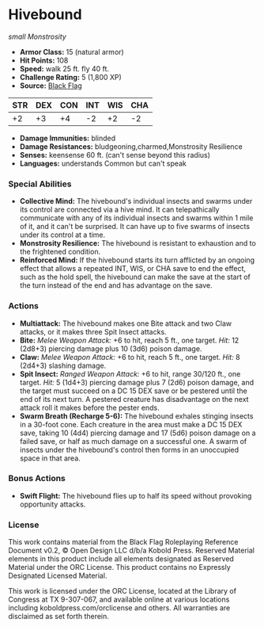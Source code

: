 # Hivebound

*small* *Monstrosity*

- **Armor Class:** 15 (natural armor)
- **Hit Points:** 108 
- **Speed:** walk 25 ft. fly 40 ft.
- **Challenge Rating:** 5 (1,800 XP)
- **Source:** [Black Flag](https://koboldpress.com/kpstore/product/tovrpg-pg-mv/)

| STR | DEX | CON | INT | WIS | CHA |
| --- | --- | --- | --- | --- | --- |
| +2 | +3 | +4 | -2 | +2 | -2 |

- **Damage Immunities:** blinded
- **Damage Resistances:** bludgeoning,charmed,Monstrosity Resilience
- **Senses:** keensense 60 ft. (can't sense beyond this radius)
- **Languages:** understands Common but can't speak

### Special Abilities

- **Collective Mind:** The hivebound's individual insects and swarms under its control are connected via a hive mind. It can telepathically communicate with any of its individual insects and swarms within 1 mile of it, and it can't be surprised. It can have up to five swarms of insects under its control at a time.
- **Monstrosity Resilience:** The hivebound is resistant to exhaustion and to the frightened condition.
- **Reinforced Mind:** If the hivebound starts its turn afflicted by an ongoing effect that allows a repeated INT, WIS, or CHA save to end the effect, such as the hold spell, the hivebound can make the save at the start of the turn instead of the end and has advantage on the save.

### Actions

- **Multiattack:** The hivebound makes one Bite attack and two Claw attacks, or it makes three Spit Insect attacks.
- **Bite:** _Melee Weapon Attack:_ +6 to hit, reach 5 ft., one target. _Hit:_ 12 (2d8+3) piercing damage plus 10 (3d6) poison damage.
- **Claw:** _Melee Weapon Attack:_ +6 to hit, reach 5 ft., one target. _Hit:_ 8 (2d4+3) slashing damage.
- **Spit Insect:** _Ranged Weapon Attack:_ +6 to hit, range 30/120 ft., one target. _Hit:_ 5 (1d4+3) piercing damage plus 7 (2d6) poison damage, and the target must succeed on a DC 15 DEX save or be pestered until the end of its next turn. A pestered creature has disadvantage on the next attack roll it makes before the pester ends.
- **Swarm Breath (Recharge 5-6):** The hivebound exhales stinging insects in a 30-foot cone. Each creature in the area must make a DC 15 DEX save, taking 10 (4d4) piercing damage and 17 (5d6) poison damage on a failed save, or half as much damage on a successful one. A swarm of insects under the hivebound's control then forms in an unoccupied space in that area.

### Bonus Actions

- **Swift Flight:** The hivebound flies up to half its speed without provoking opportunity attacks.


### License

This work contains material from the Black Flag Roleplaying Reference Document v0.2, © Open Design LLC d/b/a Kobold Press. Reserved Material elements in this product include all elements designated as Reserved Material under the ORC License. This product contains no Expressly Designated Licensed Material.

This work is licensed under the ORC License, located at the Library of Congress at TX 9-307-067, and available online at various locations including koboldpress.com/orclicense and others. All warranties are disclaimed as set forth therein.
